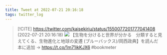 ```yaml
---
title: Tweet at 2022-07-21 20:16:18
tags: twitter_log
---
```


> [!CITE] https://twitter.com/kaisekiriu/status/1550077201777041408 (2022-07-21 20:16:18)
> ![](https://twitter.com/kaisekiriu/status/1550077201777041408)
> 【生物を分けると世界が分かる　分類すると見えてくる、生物進化と地球の変遷 (ブルーバックス)/岡西政典】を読んだ本に追加 → https://t.co/1m71ikKJX6 #bookmeter
